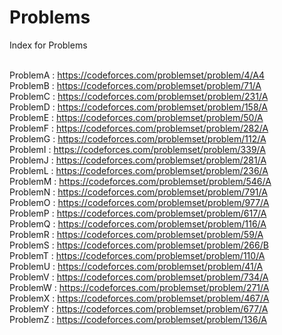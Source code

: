 # Problems

Index for Problems

<br> ProblemA : https://codeforces.com/problemset/problem/4/A4 
<br> ProblemB : https://codeforces.com/problemset/problem/71/A 
<br> ProblemC : https://codeforces.com/problemset/problem/231/A 
<br> ProblemD : https://codeforces.com/problemset/problem/158/A 
<br> ProblemE : https://codeforces.com/problemset/problem/50/A 
<br> ProblemF : https://codeforces.com/problemset/problem/282/A 
<br> ProblemG : https://codeforces.com/problemset/problem/112/A 
<br> ProblemI : https://codeforces.com/problemset/problem/339/A 
<br> ProblemJ : https://codeforces.com/problemset/problem/281/A 
<br> ProblemL : https://codeforces.com/problemset/problem/236/A 
<br> ProblemM : https://codeforces.com/problemset/problem/546/A 
<br> ProblemN : https://codeforces.com/problemset/problem/791/A 
<br> ProblemO : https://codeforces.com/problemset/problem/977/A 
<br> ProblemP : https://codeforces.com/problemset/problem/617/A 
<br> ProblemQ : https://codeforces.com/problemset/problem/116/A 
<br> ProblemR : https://codeforces.com/problemset/problem/59/A 
<br> ProblemS : https://codeforces.com/problemset/problem/266/B 
<br> ProblemT : https://codeforces.com/problemset/problem/110/A 
<br> ProblemU : https://codeforces.com/problemset/problem/41/A 
<br> ProblemV : https://codeforces.com/problemset/problem/734/A 
<br> ProblemW : https://codeforces.com/problemset/problem/271/A 
<br> ProblemX : https://codeforces.com/problemset/problem/467/A 
<br> ProblemY : https://codeforces.com/problemset/problem/677/A 
<br> ProblemZ : https://codeforces.com/problemset/problem/136/A 
